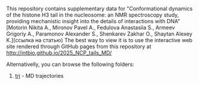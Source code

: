 This repository contains supplementary data for 
"Conformational dynamics of the histone H3 tail in the nucleosome: an NMR spectroscopy study, providing mechanistic insight into the details of interactions with DNA"
[Motorin Nikita A., Mironov Pavel A., Fedulova Anastasiia S., Armeev Grigoriy A., Paramonov Alexander S., Shenkarev Zakhar O.,  Shaytan Alexey K.](ссылка на статью)
The best way to view it is to use the interactive web site rendered through GitHub pages from this repository at http://intbio.github.io/2025_NCP_tails_MD/ 

Alternativelly, you can browse the following folders:
1. [trj](trj) - MD trajectories


